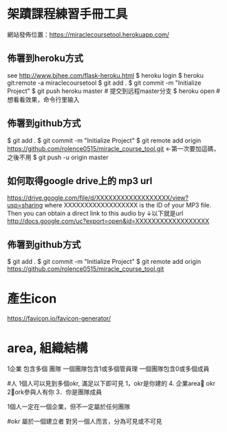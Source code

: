 # 架蹟課程練習手冊工具

網站發佈位置：https://miraclecoursetool.herokuapp.com/

## 佈署到heroku方式
see http://www.bjhee.com/flask-heroku.html
$ heroku login
$ heroku git:remote -a miraclecoursetool
$ git add .
$ git commit -m "Initialize Project"
$ git push heroku master               # 提交到远程master分支
$ heroku open # 想看看效果，命令行里输入

## 佈署到github方式
$ git add .
$ git commit -m "Initialize Project"
$ git remote add origin https://github.com/rolence0515/miracle_course_tool.git <-第一次要加這碼，之後不用
$ git push -u origin master



## 如何取得google drive上的 mp3 url 
https://drive.google.com/file/d/XXXXXXXXXXXXXXXXXX/view?usp=sharing 
where XXXXXXXXXXXXXXXXXX is the ID of your MP3 file. Then you can obtain a direct link to this audio by
↓以下就是url
http://docs.google.com/uc?export=open&id=XXXXXXXXXXXXXXXXXX


## 佈署到github方式
$ git add .
$ git commit -m "Initialize Project"
$ git remote add origin https://github.com/rolence0515/miracle_course_tool.git


# 產生icon
https://favicon.io/favicon-generator/

# area, 組織結構
1企業 包含多個 團隊 
一個團隊包含1或多個管員理
一個團隊包含0或多個成員

#人
1個人可以見到多個okr, 滿足以下即可見
1，okr是你建的
4. 企業area okr
2，ork參與人有你
3．你是團隊成員


1個人一定在一個企業，但不一定屬於任何團隊

#okr
屬於一個建立者
對另一個人而言，分為可見或不可見

